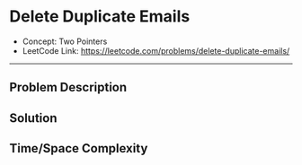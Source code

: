 # Delete Duplicate Emails

- Concept: Two Pointers
- LeetCode Link: https://leetcode.com/problems/delete-duplicate-emails/

---

## Problem Description

## Solution

## Time/Space Complexity

